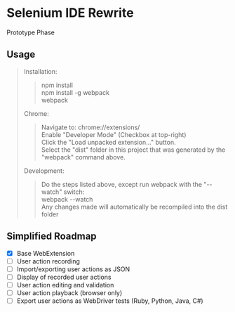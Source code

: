 # Selenium IDE Rewrite  
Prototype Phase

## Usage
> Installation:
>> npm install  
>> npm install -g webpack  
>> webpack
>  
> Chrome:  
>> Navigate to: chrome://extensions/  
>> Enable "Developer Mode" (Checkbox at top-right)  
>> Click the "Load unpacked extension..." button.  
>> Select the "dist" folder in this project that was generated by the "webpack" command above.  
>  
> Development:
>> Do the steps listed above, except run webpack with the "--watch" switch:  
>> webpack --watch  
>> Any changes made will automatically be recompiled into the dist folder  

## Simplified Roadmap  
- [X] Base WebExtension
- [ ] User action recording
- [ ] Import/exporting user actions as JSON
- [ ] Display of recorded user actions
- [ ] User action editing and validation
- [ ] User action playback (browser only)
- [ ] Export user actions as WebDriver tests (Ruby, Python, Java, C#)
